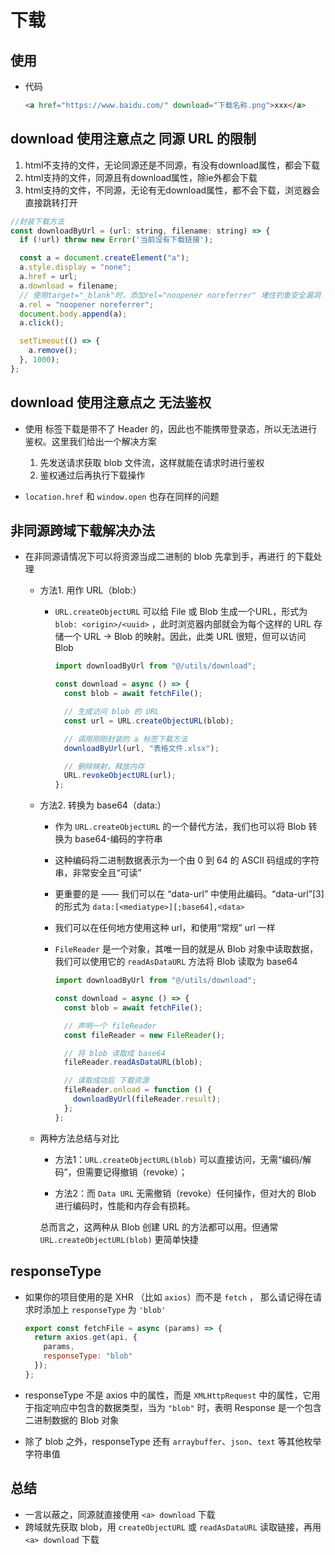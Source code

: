 # 下载

## 使用

+ 代码

  ```html
  <a href="https://www.baidu.com/" download="下载名称.png">xxx</a>
  ```

## download 使用注意点之 同源 URL 的限制

1. html不支持的文件，无论同源还是不同源，有没有download属性，都会下载
2. html支持的文件，同源且有download属性，除ie外都会下载
3. html支持的文件，不同源，无论有无download属性，都不会下载，浏览器会直接跳转打开

  ```js
  //封装下载方法
  const downloadByUrl = (url: string, filename: string) => {
    if (!url) throw new Error('当前没有下载链接');

    const a = document.createElement("a");
    a.style.display = "none";
    a.href = url;
    a.download = filename;
    // 使用target="_blank"时，添加rel="noopener noreferrer" 堵住钓鱼安全漏洞 防止新页面window指向之前的页面
    a.rel = "noopener noreferrer";
    document.body.append(a);
    a.click();

    setTimeout(() => {
      a.remove();
    }, 1000);
  };
  ```

## download 使用注意点之 无法鉴权

+ 使用 标签下载是带不了 Header 的，因此也不能携带登录态，所以无法进行鉴权。这里我们给出一个解决方案

  1. 先发送请求获取 blob 文件流，这样就能在请求时进行鉴权
  2. 鉴权通过后再执行下载操作

+ `location.href` 和 `window.open` 也存在同样的问题

## 非同源跨域下载解决办法

+ 在非同源请情况下可以将资源当成二进制的 blob 先拿到手，再进行 的下载处理

  + 方法1. 用作 URL（blob:）

    + `URL.createObjectURL` 可以给 File 或 Blob 生成一个URL，形式为 `blob: <origin>/<uuid>` ，此时浏览器内部就会为每个这样的 URL 存储一个 URL → Blob 的映射。因此，此类 URL 很短，但可以访问 Blob

      ```js
      import downloadByUrl from "@/utils/download";

      const download = async () => {
        const blob = await fetchFile();

        // 生成访问 blob 的 URL
        const url = URL.createObjectURL(blob);

        // 调用刚刚封装的 a 标签下载方法
        downloadByUrl(url, "表格文件.xlsx");

        // 删除映射，释放内存
        URL.revokeObjectURL(url);
      };
      ```

  + 方法2. 转换为 base64（data:）

    + 作为 `URL.createObjectURL` 的一个替代方法，我们也可以将 Blob 转换为 base64-编码的字符串
    + 这种编码将二进制数据表示为一个由 0 到 64 的 ASCII 码组成的字符串，非常安全且“可读”

    + 更重要的是 —— 我们可以在 “data-url” 中使用此编码。“data-url”[3] 的形式为 `data:[<mediatype>][;base64],<data>`
    + 我们可以在任何地方使用这种 url，和使用“常规” url 一样

    + `FileReader` 是一个对象，其唯一目的就是从 Blob 对象中读取数据，我们可以使用它的 `readAsDataURL` 方法将 Blob 读取为 base64

      ```js
      import downloadByUrl from "@/utils/download";

      const download = async () => {
        const blob = await fetchFile();

        // 声明一个 fileReader
        const fileReader = new FileReader();

        // 将 blob 读取成 base64
        fileReader.readAsDataURL(blob);

        // 读取成功后 下载资源
        fileReader.onload = function () {
          downloadByUrl(fileReader.result);
        };
      };
      ```

  + 两种方法总结与对比

    + 方法1：`URL.createObjectURL(blob)` 可以直接访问，无需“编码/解码”，但需要记得撤销（revoke）；

    + 方法2：而 `Data URL` 无需撤销（revoke）任何操作，但对大的 Blob 进行编码时，性能和内存会有损耗。

    总而言之，这两种从 Blob 创建 URL 的方法都可以用。但通常 `URL.createObjectURL(blob)` 更简单快捷

## responseType

+ 如果你的项目使用的是 XHR （比如 `axios`）而不是 `fetch` ， 那么请记得在请求时添加上 `responseType` 为 `'blob'`

  ```js
  export const fetchFile = async (params) => {
    return axios.get(api, {
      params,
      responseType: "blob"
    });
  };
  ```

+ responseType 不是 axios 中的属性，而是 `XMLHttpRequest` 中的属性，它用于指定响应中包含的数据类型，当为 `"blob"` 时，表明 Response 是一个包含二进制数据的 Blob 对象

+ 除了 blob 之外，responseType 还有 `arraybuffer`、`json`、`text` 等其他枚举字符串值

## 总结

+ 一言以蔽之，同源就直接使用 `<a> download` 下载
+ 跨域就先获取 blob，用 `createObjectURL` 或 `readAsDataURL` 读取链接，再用 `<a> download` 下载
